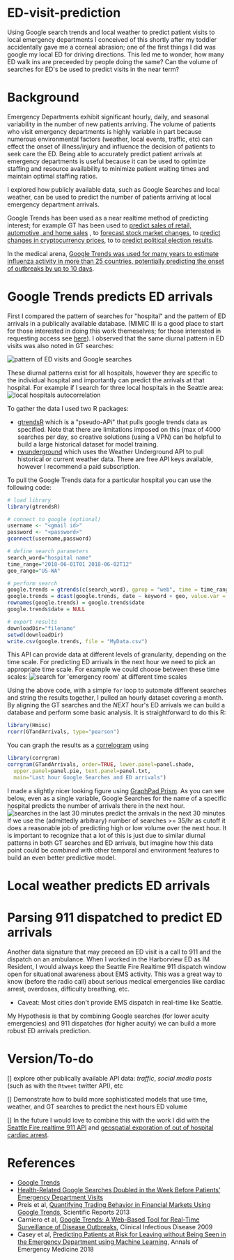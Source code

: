 # ED-visit-prediction
Using Google search trends and local weather to predict patient visits to local emergency departments 
I conceived of this shortly after my toddler accidentally gave me a corneal abrasion; one of the first things I did was google my local ED for driving directions. This led me to wonder, how many ED walk ins are preceeded by people doing the same? Can the volume of searches for ED's be used to predict visits in the near term?

# Background
Emergency Departments exhibit significant hourly, daily, and seasonal variability in the number of new patients arriving. The volume of patients who visit emergency departments is highly variable in part because numerous environmental factors (weather, local events, traffic, etc) can effect the onset of illness/injury and influence the decision of patients to seek care the ED. Being able to accurately predict patient arrivals at emergency departments is useful because it can be used to optimize staffing and resource availability to minimize patient waiting times and maintain optimal staffing ratios.

I explored how publicly available data, such as Google Searches and local weather, can be used to predict the number of patients arriving at local emergency department arrivals.

Google Trends has been used as a near realtime method of predicting interest; for example GT has been used to [predict sales of retail, automotive, and home sales](https://static.googleusercontent.com/media/www.google.com/en//googleblogs/pdfs/google_predicting_the_present.pdf)
, to [forecast stock market changes](https://editorialexpress.com/cgi-bin/conference/download.cgi?db_name=SNDE2018&paper_id=100), to [predict changes in cryptocurrency prices](https://www.researchgate.net/publication/279917417_Bitcoin_Spread_Prediction_Using_Social_And_Web_Search_Media/figures?lo=1), to to [predict political election results](https://www.reddit.com/r/dataisbeautiful/comments/8bqgeb/google_trends_predict_15_historic_election/).

In the medical arena, [Google Trends was used for many years to estimate influenza activity in more than 25 countries, potentially predicting the onset of outbreaks by up to 10 days](https://en.wikipedia.org/wiki/Google_Flu_Trends). 


# Google Trends predicts ED arrivals
First I compared the pattern of searches for "hospital" and the pattern of ED arrivals in a publically available database. (MIMIC III is a good place to start for those interested in doing this work themeselves; for those interested in requesting access see [here](https://mimic.physionet.org/gettingstarted/access/)). I observed that the same diurnal pattern in ED visits was also noted in GT searches:

![pattern of ED visits and Google searches](https://github.com/nickmmark/ED-visit-prediction/blob/master/figures/ED%20load%20and%20GT%20correlation.png)


These diurnal patterns exist for all hospitals, however they are specific to the individual hospital and importantly can predict the arrivals at that hospital. For example if I search for three local hospitals in the Seattle area:
![local hospitals autocorrelation](https://github.com/nickmmark/ED-visit-prediction/blob/master/figures/specific%20local%20hospitals.png)


To gather the data I used two R packages:
- [gtrendsR](https://cran.r-project.org/web/packages/gtrendsR/gtrendsR.pdf) which is a "pseudo-APi" that pulls google trends data as specified. Note that there are limitations imposed on this (max of 4000 searches per day, so creative solutions (using a VPN) can be helpful to build a large historical dataset for model training.
- [rwunderground](https://cran.r-project.org/web/packages/rwunderground/index.html) which uses the Weather Underground API to pull historical or current weather data. There are free API keys available, however I recommend a paid subscription.

To pull the Google Trends data for a particular hospital you can use the following code:
```R
# load library
library(gtrendsR)

# connect to google (optional)
username <- "<gmail id>"
password <- "<password>"
gconnect(username,password)

# define search parameters
search_word="hospital name"
time_range="2018-06-01T01 2018-06-02T12"
geo_range="US-WA"

# perform search
google.trends = gtrends(c(search_word), gprop = "web", time = time_range, geo = geo_range)[[1]]
google.trends = dcast(google.trends, date ~ keyword + geo, value.var = "hits")
rownames(google.trends) = google.trends$date
google.trends$date = NULL

# export results
downloadDir="filename"
setwd(downloadDir)
write.csv(google.trends, file = "MyData.csv")
```
This API can provide data at different levels of granularity, depending on the time scale. For predicting ED arrivals in the next hour we need to pick an appropriate time scale. For example we could choose between these time scales:
![search for 'emergency room' at different time scales](https://github.com/nickmmark/ED-visit-prediction/blob/master/figures/GT%20at%20different%20time%20scales.png)

Using the above code, with a simple `for` loop to automate different searches and string the results together, I pulled an hourly dataset covering a month. By aligning the GT searches and the *NEXT* hour's ED arrivals we can build a database and perform some basic analysis. It is straightforward to do this R:

```R
library(Hmisc)
rcorr(GTandArrivals, type="pearson")
```

You can graph the results as a [correlogram](https://en.wikipedia.org/wiki/Correlogram) using 
```R
library(corrgram)
corrgram(GTandArrivals, order=TRUE, lower.panel=panel.shade,
  upper.panel=panel.pie, text.panel=panel.txt,
  main="Last hour Google Searches and ED arrivals")
```

I made a slightly nicer looking figure using [GraphPad Prism](https://www.graphpad.com/scientific-software/prism/). As you can see below, even as a single variable, Google Searches for the name of a specific hospital predicts the number of arrivals there in the next hour. 
![searches in the last 30 minutes predict the arrivals in the next 30 minutes](https://github.com/nickmmark/ED-visit-prediction/blob/master/figures/GT%20ED%20arrivals%20prelim%20exporation.jpg)
If we use the (admittedly arbitrary) number of searches >= 35/hr as cutoff it does a reasonable job of predicting high or low volume over the next hour. It is important to recognize that a lot of this is just due to similar diurnal patterns in both GT searches and ED arrivals, but imagine how this data point could be *combined* with other temporal and environment features to build an even better predictive model.

# Local weather predicts ED arrivals

# Parsing 911 dispatched to predict ED arrivals
Another data signature that may preceed an ED visit is a call to 911 and the dispatch on an ambulance.
When I worked in the Harborview ED as IM Resident, I would always keep the Seattle Fire Realtime 911 dispatch window open for situational awareness about EMS activity. This was a great way to know (before the radio call) about serious medical emergencies like cardiac arrest, overdoses, difficulty breathing, etc.
* Caveat: Most cities don't provide EMS dispatch in real-time like Seattle.

My Hypothesis is that by combining Google searches (for lower acuity emergencies) and 911 dispatches (for higher acuity) we can build a more robust ED arrivals prediction.

# Version/To-do
[] explore other publically available API data: *traffic*, *social media posts* (such as with the ```Rtweet``` twitter API), etc

[] Demonstrate how to build more sophisticated models that use time, weather, and GT searches to predict the next hours ED volume

[] In the future I would love to combine this with the work I did with the [Seattle Fire realtime 911 API](https://data.seattle.gov/Public-Safety/Seattle-Real-Time-Fire-911-Calls/kzjm-xkqj) and [geospatial exporation of out of hospital cardiac arrest](https://github.com/nickmmark/mapping-seattle-911).

# References
- [Google Trends](https://static.googleusercontent.com/media/www.google.com/en//googleblogs/pdfs/google_predicting_the_present.pdf)
- [Health-Related Google Searches Doubled in the Week Before Patients’ Emergency Department Visits](https://www.pennmedicine.org/news/news-releases/2019/february/health-related-google-searches-doubled-in-the-week-before-patients-emergency-department-visits)
- Preis et al, [Quantifying Trading Behavior in Financial Markets Using Google Trends](https://www.nature.com/articles/srep01684?__hstc=113740504.2a1e835c34ab7bf88e972fdd7a7debc8.1424476800061.1424476800062.1424476800063.1&__hssc=113740504.1.1424476800064&__hsfp=3972014050), Scientific Reports 2013
- Carniero et al, [Google Trends: A Web-Based Tool for Real-Time Surveillance of Disease Outbreaks](https://academic.oup.com/cid/article/49/10/1557/298019), Clinical Infectious Disease 2009
- Casey et al, [Predicting Patients at Risk for Leaving without Being Seen in the Emergency Department using Machine Learning](https://www.annemergmed.com/article/S0196-0644(18)30753-4/fulltext), Annals of Emergency Medicine 2018
